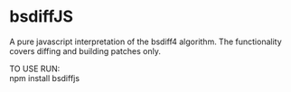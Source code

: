 # bsdiffJS

A pure javascript interpretation of the bsdiff4 algorithm. The functionality covers diffing and building patches only.

TO USE RUN:  
npm install bsdiffjs
